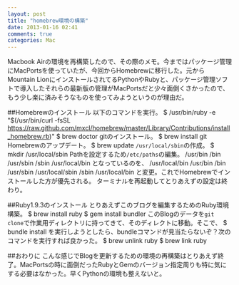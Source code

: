 ```yaml
---
layout: post
title: "homebrew環境の構築"
date: 2013-01-16 02:41
comments: true
categories: Mac
---
```

Macbook Airの環境を再構築したので、その際のメモ。今まではパッケージ管理にMacPortsを使っていたが、今回からHomebrewに移行した。元からMountain LionにインストールされてるPythonやRubyと、パッケージ管理ソフトで導入したそれらの最新版の管理がMacPortsだと少々面倒くさかったので、もう少し楽に済みそうなものを使ってみようというのが理由だ。

##Homebrewのインストール
以下のコマンドを実行。
    $ /usr/bin/ruby -e "$(/usr/bin/curl -fsSL https://raw.github.com/mxcl/homebrew/master/Library/Contributions/install_homebrew.rb)"
    $ brew doctor
gitのインストール。
    $ brew install git
Homebrewのアップデート。
    $ brew update
`/usr/local/sbin`の作成。
    $ mkdir /usr/local/sbin
Pathを設定するため`/etc/paths`の編集。
    /usr/bin
    /bin
    /usr/sbin
    /sbin
    /usr/local/bin
となっているのを、
    /usr/local/bin
    /usr/bin
    /bin
    /usr/sbin
    /usr/local/sbin
    /sbin
    /usr/local/bin
と変更。これでHomebrewでインストールした方が優先される。
ターミナルを再起動してとりあえずの設定は終わり。

##Ruby1.9.3のインストール
とりあえずこのブログを編集するためのRuby環境構築。
    $ brew install ruby
    $ gem install bundler
このBlogのデータを`git clone`で作業用ディレクトリに持ってきて、そのディレクトに移動。そこで、
    $ bundle install
を実行しようとしたら、bundleコマンドが見当たらないぞ？次のコマンドを実行すれば良かった。
    $ brew unlink ruby
    $ brew link ruby

##おわりに
こんな感じでBlogを更新するための環境の再構築はとりあえず終了。MacPortsの時に面倒だったRubyとGemのバージョン指定周りも特に気にする必要はなかった。早くPythonの環境も整えないと。
